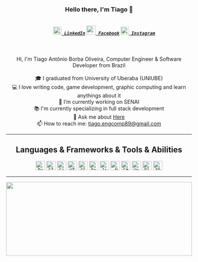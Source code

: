 <h3 align="center">Hello there, I'm Tiago 👋</h3>
<h5 align="center">
  <code>
    <a href="https://www.linkedin.com/in/tiago-ant%C3%B4nio-borba-oliveira/" title="LinkedIn"><img width="22" src="https://github.com/zumrudu-anka/zumrudu-anka/blob/master/images/linkedin.svg"> LinkedIn</a></code>
  <code><a href="https://www.facebook.com/tiago.engcomp" title="Facebook"><img width="25" src="https://i1.wp.com/www.multarte.com.br/wp-content/uploads/2019/03/logo-facebook-transparente3.png"> Facebook</a></code>
  <code><a href="https://www.instagram.com/tiago.engcomp/" title="Instagram Profile"><img width="22" src="https://github.com/zumrudu-anka/zumrudu-anka/blob/master/images/instagram.svg"> Instagram</a></code>
</h5>
<br>
<p align="center">
  Hi, I'm Tiago Antônio Borba Oliveira, Computer Engineer & Software Developer from Brazil
  <br>
  <br>
  🎓 I graduated from University of Uberaba (UNIUBE)
  <br>
  💻 I love writing code, game development, graphic computing and learn anythings about it
  <br>
  🔬 I’m currently working on SENAI
  <br>
  📚 I'm currently specializing in full stack development
  <br>
  💬 Ask me about <a href="https://github.com/tiago-oliveira280489/tiago-oliveira280489/issues" title="Issues">Here</a>
  <br>
  📫 How to reach me: <a href="mailto: tiago.engcomp89@gmail.com">tiago.engcomp89@gmail.com</a>
</p>

<hr>

<h2 align="center">Languages & Frameworks & Tools & Abilities</h2>

<p align="center">
  <code><img title="Problem Solving" height="25" src="https://github.com/zumrudu-anka/zumrudu-anka/blob/master/images/problemSolving.png"></code>
  <code><img title="GIT" height="25" src="https://git-scm.com/images/logos/downloads/Git-Icon-1788C.png"></code>
  <code><img title="Github" height="25" src="https://cdn-icons-png.flaticon.com/512/25/25231.png"></code>
  <code><img title="HTML5" height="25" src="https://github.com/zumrudu-anka/zumrudu-anka/blob/master/images/html5.svg"></code>
  <code><img title="CSS" height="25" src="https://github.com/zumrudu-anka/zumrudu-anka/blob/master/images/css.svg"></code>
  <code><img title="Bootstrap" height="25" src="https://upload.wikimedia.org/wikipedia/commons/thumb/b/b2/Bootstrap_logo.svg/1280px-Bootstrap_logo.svg.png"></code>
  <code><img title="Javascript" height="25" src="https://github.com/zumrudu-anka/zumrudu-anka/blob/master/images/javascript.svg"></code>
  <code><img title=".NetCore" height="25" src="https://github.com/zumrudu-anka/zumrudu-anka/blob/master/images/dotnetcore.svg"></code>
  <code><img title="C#" height="25" src="https://github.com/zumrudu-anka/zumrudu-anka/blob/master/images/cSharp.svg"></code>
  <code><img title="Unity" height="25" src="https://i.redd.it/tu3gt6ysfxq71.png"></code>
  <code><img title="Blender" height="25" src="https://image.pngaaa.com/381/4075381-middle.png"></code>
  <code><img title="3Ds Max" height="25" src="https://seeklogo.com/images/1/3ds-max-logo-51422AA0E7-seeklogo.com.png"></code>
</p>

<hr>

<a href="https://github.com/tiago-oliveira280489/github-readme-stats" title="Go to Source"><img width="100%" height="200" src="https://github-readme-stats.vercel.app/api?username=tiago-oliveira280489&show_icons=true&theme=gotham"></a>

